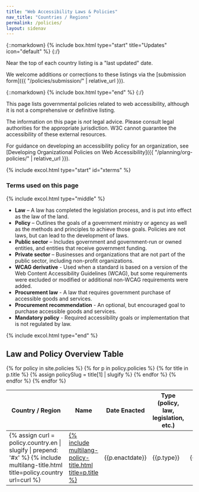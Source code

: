 ```yaml
---
title: "Web Accessibility Laws & Policies"
nav_title: "Countries / Regions"
permalink: /policies/
layout: sidenav
---
```


{::nomarkdown}
{% include box.html type="start" title="Updates" icon="default" %}
{:/}

Near the top of each country listing is a "last updated" date.

We welcome additions or corrections to these listings via the [submission form]({{ "/policies/submission/" | relative_url }}).

{::nomarkdown}
{% include box.html type="end" %}
{:/}

This page lists governmental policies related to web accessibility, although it is not a comprehensive or definitive listing.<!-- We welcome additions or corrections to these listings via the [submission form]({{ "/policies/submission/" | relative_url }}). -->

The information on this page is _not_ legal advice. Please consult legal authorities for the appropriate jurisdiction. W3C cannot guarantee the accessibility of these external resources.

For guidance on developing an accessibility policy for an organization, see [Developing Organizational Policies on Web Accessibility]({{ "/planning/org-policies/" | relative_url }}).

{% include excol.html type="start" id="xterms" %}

<h3>Terms used on this page</h3>

{% include excol.html type="middle" %}

-   **Law** – A law has completed the legislation process, and is put
    into effect as the law of the land.
-   **Policy** – Outlines the goals of a government ministry or agency
    as well as the methods and principles to achieve those goals.
    Policies are not laws, but can lead to the development of laws.
-   **Public sector** – Includes government and government-run or owned
    entities, and entities that receive government funding.
-   **Private sector** – Businesses and organizations that are not part
    of the public sector, including non-profit organizations.
-   **WCAG derivative** - Used when a standard is based on a version of
    the Web Content Accessibility Guidelines (WCAG), but some
    requirements were excluded or modified or additional non-WCAG
    requirements were added.
-   **Procurement law** - A law that requires government purchase of
    accessible goods and services.
-   **Procurement recommendation** - An optional, but encouraged goal to
    purchase accessible goods and services.
-   **Mandatory policy** - Required accessibility goals or
    implementation that is not regulated by law.

{% include excol.html type="end" %}


<h2 id="xtable">Law and Policy Overview Table</h2>
<div>
  <table class="sortable dense overviewtable">
    <thead>
    <tr>
      <th>Country / Region</th>
      <th>Name</th>
      <th>Date Enacted</th>
      <th>Type (policy, law, legislation, etc.)</th>
      <th>Scope</th>
      <th>Web Only</th>
      <th>WCAG Version Based On</th>
    </tr>
    </thead>
    <tbody id="results">
      {% for policy in site.policies %}
      {% for p in policy.policies %}
      {% for title in p.title %}
        {% assign policySlug = title[1] | slugify %}
      {% endfor %}
      <tr data-updated="{{policy.updated}}">
        <td>{% assign curl = policy.country.en | slugify | prepend: '#x' %}
          {% include multilang-title.html title=policy.country url=curl %}</td>
        <td><a href="{{ policy.url | prepend: site.baseurl }}#{{ policySlug }}">{% include multilang-policy-title.html title=p.title %}</a></td>
        <td>{{p.enactdate}}</td>
        <td class="hyphenated">{{p.type}}</td>
        <td class="hyphenated">{{p.scope}}</td>
        <td>{%if p.webonly == true %}Yes{% else %}No{%endif%}</td>
        <td>{{p.wcagver}}</td>
      </tr>
      {% endfor %}
      {% endfor %}
    </tbody>
  </table>
</div>

<script type="text/template" id="results-template">
  <tr>
    <td><a href="<%= obj.countryhref %>"><%= obj.title %></a></td>
    <td><a href="<%= obj.policyhref %>"><%= obj.policyname %></a></td>
    <td><%= obj.enactdate %></td>
    <td class="hyphenated"><%= obj.type %></td>
    <td class="hyphenated"><% if (obj.scope instanceof Array && obj.scope.length > 1) { %>
      <%= obj.scope.join(', ') %>
    <% } else { %>
      <%= obj.scope %>
    <% } %></td>
    <td><%= obj.webonly %></td>
    <td><%= obj.wcagver %></td>
  </tr>
</script>


<script src="{{ "/policies/js/jquery.js" | relative_url }}"></script>
<script src="{{ "/policies/js/underscore.js" | relative_url }}"></script>
<script src="{{ "/policies/js/uri.js" | relative_url }}"></script>
<script src="{{ "/policies/js/sorttable.js" | relative_url }}"></script>
<script>var path = "{{ "/" | relative_url }}";</script>
<script src="{{ "/policies/js/script.js" | relative_url }}"></script>
<style>@import url('{{ "/policies/css/policies.css" | relative_url }}');</style>
